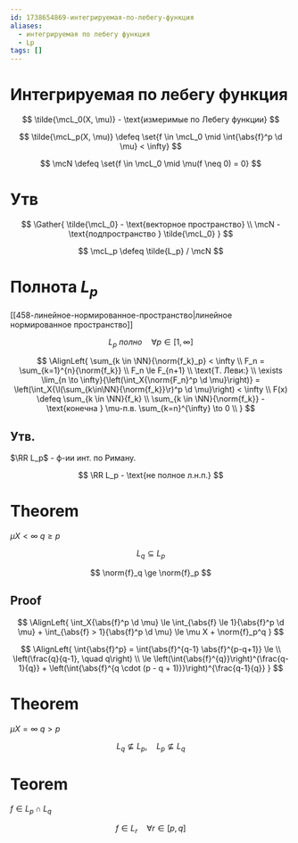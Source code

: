 ```yaml
---
id: 1738654869-интегрируемая-по-лебегу-функция
aliases:
  - интегрируемая по лебегу функция
  - Lp
tags: []
---
```

# Интегрируемая по лебегу функция

$$
\tilde{\mcL_0(X, \mu)} - \text{измеримые по Лебегу функции}
$$

$$
\tilde{\mcL_p(X, \mu)} \defeq \set{f \in \mcL_0 \mid \int{\abs{f}^p \d \mu} < \infty}
$$

$$
\mcN \defeq \set{f \in \mcL_0 \mid \mu(f \neq 0) = 0}
$$

# Утв

$$
\Gather{
\tilde{\mcL_0} - \text{векторное пространство} \\
\mcN - \text{подпространство } \tilde{\mcL_0}
}
$$

$$
\mcL_p \defeq \tilde{L_p} / \mcN
$$

# Полнота $L_p$

[[458-линейное-нормированное-пространство|линейное нормированное пространство]]

$$
L_p\ полно \quad \forall p \in [1, \infty]
$$

$$
\AlignLeft{
\sum_{k \in \NN}{\norm{f_k}_p} < \infty \\
F_n = \sum_{k=1}^{n}{\norm{f_k}} \\
F_n \le F_{n+1} \\
\text{Т. Леви:} \\
\exists \lim_{n \to \infty}{\left(\int_X{\norm{F_n}^p \d \mu}\right)}
= \left(\int_X{\l(\sum_{k\in\NN}{\norm{f_k}}\r)^p \d \mu}\right)
< \infty \\
F(x) \defeq \sum_{k \in \NN}{f_k} \\
\sum_{k \in \NN}{\norm{f_k}} - \text{конечна } \mu-п.в.
\sum_{k=n}^{\infty} \to 0 \\
}
$$

## Утв.

$\RR L_p$ - ф-ии инт. по Риману.

$$
\RR L_p - \text{не полное л.н.п.}
$$

# Theorem

$\mu X < \infty$
$q \ge p$

$$
L_q \subseteq L_p
$$

$$
\norm{f}_q \ge \norm{f}_p
$$

## Proof

$$
\AlignLeft{
\int_X{\abs{f}^p \d \mu} \le \int_{\abs{f} \le 1}{\abs{f}^p \d \mu} + \int_{\abs{f} > 1}{\abs{f}^p \d \mu} \le \mu X + \norm{f}_p^q
}
$$

$$
\AlignLeft{
\int{\abs{f}^p} = \int{\abs{f}^{q-1} \abs{f}^{p-q+1}} \le \\
\left(\frac{q}{q-1}, \quad q\right) \\
\le \left(\int{\abs{f}^{q}}\right)^{\frac{q-1}{q}} +
\left(\int{\abs{f}^{q \cdot (p - q + 1)}}\right)^{\frac{q-1}{q}}
}
$$

# Theorem

$\mu X = \infty$
$q > p$

$$
L_q \not\subseteq L_p, \quad L_p \not\subseteq L_q
$$

# Teorem

$f \in L_p \cap L_q$

$$
f \in L_r \quad \forall r \in [p,q]
$$
